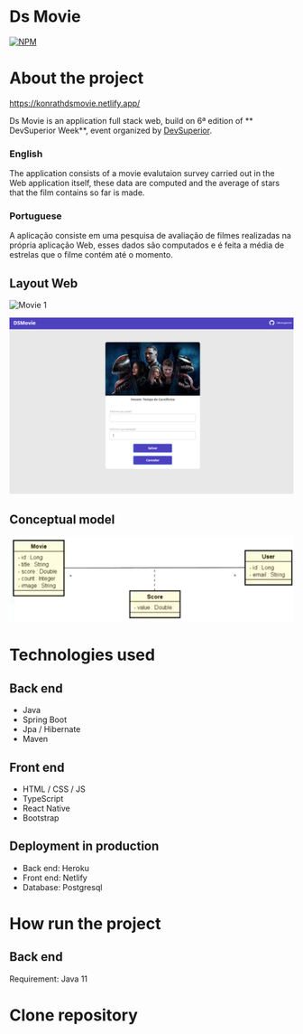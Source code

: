 # Ds Movie
[![NPM](https://img.shields.io/npm/l/react)](https://github.com/matheus-konrath/dsmovie/blob/main/LICENSE)

# About the project

https://konrathdsmovie.netlify.app/

Ds Movie is an application full stack web, build on 6ª edition of ** DevSuperior Week**, event organized by [DevSuperior](https://learn.devsuperior.com/).

### English
The application consists of a movie evalutaion survey carried out in the Web application itself, these data are computed and the average of stars that the film contains so far is made.

### Portuguese
A aplicação consiste em uma pesquisa de avaliação de filmes realizadas na própria aplicação Web, esses dados são computados e é feita a média de estrelas que o filme contém até o momento.

## Layout Web
![Movie 1](https://github.com/matheus-konrath/dsmovie/blob/main/ASSETS/cat%C3%A1logo%20filmes.png)

![Movie 2](https://github.com/matheus-konrath/dsmovie/blob/main/ASSETS/Captura%20de%20Tela.png)

## Conceptual model
![mapa](https://github.com/matheus-konrath/dsmovie/blob/main/ASSETS/ModeloConceitual.png)

# Technologies used

## Back end
- Java
- Spring Boot
- Jpa / Hibernate
- Maven

## Front end
- HTML / CSS / JS 
- TypeScript
- React Native
- Bootstrap

## Deployment in production
- Back end: Heroku
- Front end: Netlify
- Database: Postgresql

# How run the project

## Back end
Requirement: Java 11

# Clone repository

